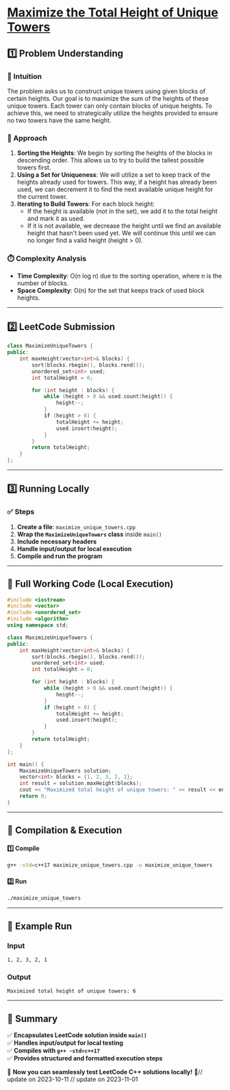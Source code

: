 # **[Maximize the Total Height of Unique Towers](https://leetcode.com/problems/maximize-the-total-height-of-unique-towers/description/)**  

## **1️⃣ Problem Understanding**  
### **📌 Intuition**  
The problem asks us to construct unique towers using given blocks of certain heights. Our goal is to maximize the sum of the heights of these unique towers. Each tower can only contain blocks of unique heights. To achieve this, we need to strategically utilize the heights provided to ensure no two towers have the same height.

### **🚀 Approach**  
1. **Sorting the Heights**: We begin by sorting the heights of the blocks in descending order. This allows us to try to build the tallest possible towers first.
2. **Using a Set for Uniqueness**: We will utilize a set to keep track of the heights already used for towers. This way, if a height has already been used, we can decrement it to find the next available unique height for the current tower.
3. **Iterating to Build Towers**: For each block height:
   - If the height is available (not in the set), we add it to the total height and mark it as used.
   - If it is not available, we decrease the height until we find an available height that hasn't been used yet. We will continue this until we can no longer find a valid height (height > 0).

### **⏱️ Complexity Analysis**  
- **Time Complexity**: O(n log n) due to the sorting operation, where n is the number of blocks.
- **Space Complexity**: O(n) for the set that keeps track of used block heights.

---  

## **2️⃣ LeetCode Submission**  
```cpp
class MaximizeUniqueTowers {
public:
    int maxHeight(vector<int>& blocks) {
        sort(blocks.rbegin(), blocks.rend());
        unordered_set<int> used;
        int totalHeight = 0;

        for (int height : blocks) {
            while (height > 0 && used.count(height)) {
                height--;
            }
            if (height > 0) {
                totalHeight += height;
                used.insert(height);
            }
        }
        return totalHeight;
    }
};
```  

---  

## **3️⃣ Running Locally**  
### **✅ Steps**  
1. **Create a file**: `maximize_unique_towers.cpp`  
2. **Wrap the `MaximizeUniqueTowers` class** inside `main()`  
3. **Include necessary headers**  
4. **Handle input/output for local execution**  
5. **Compile and run the program**  

---  

## **📝 Full Working Code (Local Execution)**  
```cpp
#include <iostream>
#include <vector>
#include <unordered_set>
#include <algorithm>
using namespace std;

class MaximizeUniqueTowers {
public:
    int maxHeight(vector<int>& blocks) {
        sort(blocks.rbegin(), blocks.rend());
        unordered_set<int> used;
        int totalHeight = 0;

        for (int height : blocks) {
            while (height > 0 && used.count(height)) {
                height--;
            }
            if (height > 0) {
                totalHeight += height;
                used.insert(height);
            }
        }
        return totalHeight;
    }
};

int main() {
    MaximizeUniqueTowers solution;
    vector<int> blocks = {1, 2, 3, 2, 1};
    int result = solution.maxHeight(blocks);
    cout << "Maximized total height of unique towers: " << result << endl;
    return 0;
}
```  

---  

## **🔧 Compilation & Execution**  
#### **1️⃣ Compile**  
```bash
g++ -std=c++17 maximize_unique_towers.cpp -o maximize_unique_towers
```  

#### **2️⃣ Run**  
```bash
./maximize_unique_towers
```  

---  

## **🎯 Example Run**  
### **Input**  
```
1, 2, 3, 2, 1
```  
### **Output**  
```
Maximized total height of unique towers: 6
```  

---  

## **📌 Summary**  
✅ **Encapsulates LeetCode solution inside `main()`**  
✅ **Handles input/output for local testing**  
✅ **Compiles with `g++ -std=c++17`**  
✅ **Provides structured and formatted execution steps**  

🚀 **Now you can seamlessly test LeetCode C++ solutions locally!** 🚀// update on 2023-10-11
// update on 2023-11-01
